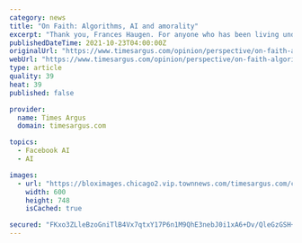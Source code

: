 ```yaml
---
category: news
title: "On Faith: Algorithms, AI and amorality"
excerpt: "Thank you, Frances Haugen. For anyone who has been living under a rock, Ms. Haugen is the ex-Facebook employee who has gone public about how Facebook’s algorithms are designed in"
publishedDateTime: 2021-10-23T04:00:00Z
originalUrl: "https://www.timesargus.com/opinion/perspective/on-faith-algorithms-ai-and-amorality/article_3f297b72-9af0-5530-8e8e-1e7ef28bd63f.html"
webUrl: "https://www.timesargus.com/opinion/perspective/on-faith-algorithms-ai-and-amorality/article_3f297b72-9af0-5530-8e8e-1e7ef28bd63f.html"
type: article
quality: 39
heat: 39
published: false

provider:
  name: Times Argus
  domain: timesargus.com

topics:
  - Facebook AI
  - AI

images:
  - url: "https://bloximages.chicago2.vip.townnews.com/timesargus.com/content/tncms/custom/image/b304aa08-5df8-11e8-b455-b382f4872e89.jpg?resize=600%2C748"
    width: 600
    height: 748
    isCached: true

secured: "FKxo3ZLleBzoGniTlB4Vx7qtxY17P6n1M9QhE3nebJ0i1xA6+Dv/QleGzGSH+cBfws3fi9H67cP58iRtuDaznbfLw4wufz1G6RQrD4EGrOdj8TzMTm5CHvUc9ZEJibLyIIGsbcq9naG3iyWh9DPSzZrLtM0x5jA2Xs7uH8R12qehKvZe5dGrxl6905BS1Jl63/qzH3wQ0f9IoqP72dPCVooNJ3Wlh3kNpNBbCekH3g9bvUeUlCuGAqJ2HBPQIGg4HN1KREM9FpUY//OeBnDhbP2ZZ2z2QoiStajFjBqPECOb0B0+T0XPVsX56253kb1+3cpYVGgMh319RLRzJfn7t2FjjB4gEg3C38UBe9w7GHU=;unD2IpOUmAYG5Ay433h/fA=="
---
```


